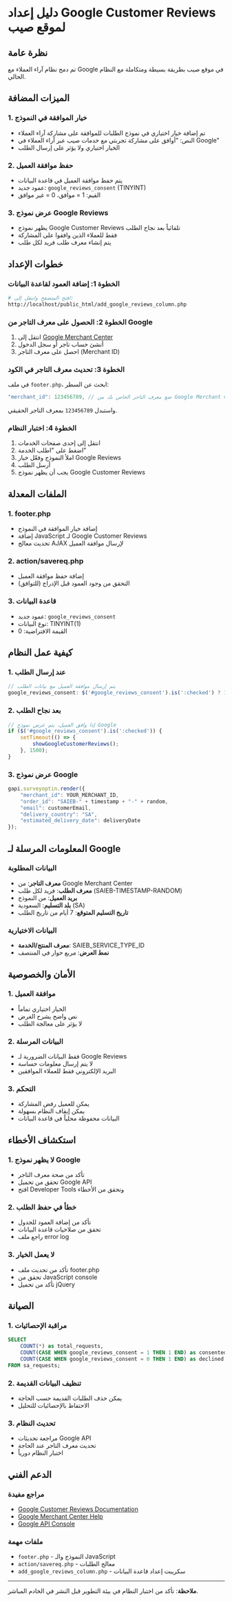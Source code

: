 # دليل إعداد Google Customer Reviews لموقع صيب

## نظرة عامة
تم دمج نظام آراء العملاء مع Google في موقع صيب بطريقة بسيطة ومتكاملة مع النظام الحالي.

## الميزات المضافة

### 1. خيار الموافقة في النموذج
- تم إضافة خيار اختياري في نموذج الطلبات للموافقة على مشاركة آراء العملاء
- النص: "أوافق على مشاركة تجربتي مع خدمات صيب عبر آراء العملاء في Google"
- الخيار اختياري ولا يؤثر على إرسال الطلب

### 2. حفظ موافقة العميل
- يتم حفظ موافقة العميل في قاعدة البيانات
- عمود جديد: `google_reviews_consent` (TINYINT)
- القيم: 1 = موافق، 0 = غير موافق

### 3. عرض نموذج Google Reviews
- يظهر نموذج Google Customer Reviews تلقائياً بعد نجاح الطلب
- فقط للعملاء الذين وافقوا على المشاركة
- يتم إنشاء معرف طلب فريد لكل طلب

## خطوات الإعداد

### الخطوة 1: إضافة العمود لقاعدة البيانات
```bash
# افتح المتصفح وانتقل إلى:
http://localhost/public_html/add_google_reviews_column.php
```

### الخطوة 2: الحصول على معرف التاجر من Google
1. انتقل إلى [Google Merchant Center](https://merchants.google.com/)
2. أنشئ حساب تاجر أو سجل الدخول
3. احصل على معرف التاجر (Merchant ID)

### الخطوة 3: تحديث معرف التاجر في الكود
في ملف `footer.php`، ابحث عن السطر:
```javascript
"merchant_id": 123456789, // ضع معرف التاجر الخاص بك من Google Merchant Center
```
واستبدل `123456789` بمعرف التاجر الحقيقي.

### الخطوة 4: اختبار النظام
1. انتقل إلى إحدى صفحات الخدمات
2. اضغط على "اطلب الخدمة"
3. املأ النموذج وفعّل خيار Google Reviews
4. أرسل الطلب
5. يجب أن يظهر نموذج Google Customer Reviews

## الملفات المعدلة

### 1. footer.php
- إضافة خيار الموافقة في النموذج
- إضافة JavaScript لـ Google Customer Reviews
- تحديث معالج AJAX لإرسال موافقة العميل

### 2. action/savereq.php
- إضافة حفظ موافقة العميل
- التحقق من وجود العمود قبل الإدراج (للتوافق)

### 3. قاعدة البيانات
- عمود جديد: `google_reviews_consent`
- نوع البيانات: TINYINT(1)
- القيمة الافتراضية: 0

## كيفية عمل النظام

### 1. عند إرسال الطلب
```javascript
// يتم إرسال موافقة العميل مع بيانات الطلب
google_reviews_consent: $('#google_reviews_consent').is(':checked') ? 1 : 0
```

### 2. بعد نجاح الطلب
```javascript
// إذا وافق العميل، يتم عرض نموذج Google
if ($('#google_reviews_consent').is(':checked')) {
    setTimeout(() => {
        showGoogleCustomerReviews();
    }, 1500);
}
```

### 3. عرض نموذج Google
```javascript
gapi.surveyoptin.render({
    "merchant_id": YOUR_MERCHANT_ID,
    "order_id": "SAIEB-" + timestamp + "-" + random,
    "email": customerEmail,
    "delivery_country": "SA",
    "estimated_delivery_date": deliveryDate
});
```

## المعلومات المرسلة لـ Google

### البيانات المطلوبة
- **معرف التاجر**: من Google Merchant Center
- **معرف الطلب**: فريد لكل طلب (SAIEB-TIMESTAMP-RANDOM)
- **بريد العميل**: من النموذج
- **بلد التسليم**: السعودية (SA)
- **تاريخ التسليم المتوقع**: 7 أيام من تاريخ الطلب

### البيانات الاختيارية
- **معرف المنتج/الخدمة**: SAIEB_SERVICE_TYPE_ID
- **نمط العرض**: مربع حوار في المنتصف

## الأمان والخصوصية

### 1. موافقة العميل
- الخيار اختياري تماماً
- نص واضح يشرح الغرض
- لا يؤثر على معالجة الطلب

### 2. البيانات المرسلة
- فقط البيانات الضرورية لـ Google Reviews
- لا يتم إرسال معلومات حساسة
- البريد الإلكتروني فقط للعملاء الموافقين

### 3. التحكم
- يمكن للعميل رفض المشاركة
- يمكن إيقاف النظام بسهولة
- البيانات محفوظة محلياً في قاعدة البيانات

## استكشاف الأخطاء

### 1. لا يظهر نموذج Google
- تأكد من صحة معرف التاجر
- تحقق من تحميل Google API
- افتح Developer Tools وتحقق من الأخطاء

### 2. خطأ في حفظ الطلب
- تأكد من إضافة العمود للجدول
- تحقق من صلاحيات قاعدة البيانات
- راجع ملف error log

### 3. لا يعمل الخيار
- تأكد من تحديث ملف footer.php
- تحقق من JavaScript console
- تأكد من تحميل jQuery

## الصيانة

### 1. مراقبة الإحصائيات
```sql
SELECT 
    COUNT(*) as total_requests,
    COUNT(CASE WHEN google_reviews_consent = 1 THEN 1 END) as consented,
    COUNT(CASE WHEN google_reviews_consent = 0 THEN 1 END) as declined
FROM sa_requests;
```

### 2. تنظيف البيانات القديمة
- يمكن حذف الطلبات القديمة حسب الحاجة
- الاحتفاظ بالإحصائيات للتحليل

### 3. تحديث النظام
- مراجعة تحديثات Google API
- تحديث معرف التاجر عند الحاجة
- اختبار النظام دورياً

## الدعم الفني

### مراجع مفيدة
- [Google Customer Reviews Documentation](https://developers.google.com/customer-reviews)
- [Google Merchant Center Help](https://support.google.com/merchants/)
- [Google API Console](https://console.developers.google.com/)

### ملفات مهمة
- `footer.php` - النموذج والـ JavaScript
- `action/savereq.php` - معالج الطلبات
- `add_google_reviews_column.php` - سكريبت إعداد قاعدة البيانات

---

**ملاحظة**: تأكد من اختبار النظام في بيئة التطوير قبل النشر في الخادم المباشر.